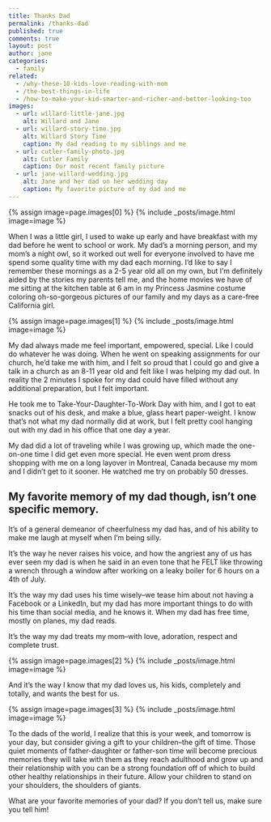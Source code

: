 ```yaml
---
title: Thanks Dad
permalink: /thanks-dad
published: true
comments: true
layout: post
author: jane
categories: 
  - family
related: 
  - /why-these-10-kids-love-reading-with-mom
  - /the-best-things-in-life
  - /how-to-make-your-kid-smarter-and-richer-and-better-looking-too
images: 
  - url: willard-little-jane.jpg
    alt: Willard and Jane
  - url: willard-story-time.jpg
    alt: Willard Story Time
    caption: My dad reading to my siblings and me
  - url: cutler-family-photo.jpg
    alt: Cutler Family
    caption: Our most recent family picture
  - url: jane-willard-wedding.jpg
    alt: Jane and her dad on her wedding day
    caption: My favorite picture of my dad and me
---
```


{% assign image=page.images[0] %}
{% include _posts/image.html image=image %}

When I was a little girl, I used to wake up early and have breakfast with my dad before he went to school or work. My dad’s a morning person, and my mom’s a night owl, so it worked out well for everyone involved to have me spend some quality time with my dad each morning. I’d like to say I remember these mornings as a 2-5 year old all on my own, but I’m definitely aided by the stories my parents tell me, and the home movies we have of me sitting at the kitchen table at 6 am in my Princess Jasmine costume coloring oh-so-gorgeous pictures of our family and my days as a care-free California girl.

{% assign image=page.images[1] %}
{% include _posts/image.html image=image %}

My dad always made me feel important, empowered, special. Like I could do whatever he was doing. When he went on speaking assignments for our church, he’d take me with him, and I felt so proud that I could go and give a talk in a church as an 8-11 year old and felt like I was helping my dad out. In reality the 2 minutes I spoke for my dad could have filled without any additional preparation, but I felt important.

He took me to Take-Your-Daughter-To-Work Day with him, and I got to eat snacks out of his desk, and make a blue, glass heart paper-weight. I know that’s not what my dad normally did at work, but I felt pretty cool hanging out with my dad in his office that one day a year.

My dad did a lot of traveling while I was growing up, which made the one-on-one time I did get even more special. He even went prom dress shopping with me on a long layover in Montreal, Canada because my mom and I didn’t get to it sooner. He watched me try on probably 50 dresses.

## My favorite memory of my dad though, isn’t one specific memory.

It’s of a general demeanor of cheerfulness my dad has, and of his ability to make me laugh at myself when I’m being silly.

It’s the way he never raises his voice, and how the angriest any of us has ever seen my dad is when he said in an even tone that he FELT like throwing a wrench through a window after working on a leaky boiler for 6 hours on a 4th of July.

It’s the way my dad uses his time wisely–we tease him about not having a Facebook or a LinkedIn, but my dad has more important things to do with his time than social media, and he knows it. When my dad has free time, mostly on planes, my dad reads.

It’s the way my dad treats my mom–with love, adoration, respect and complete trust.

{% assign image=page.images[2] %}
{% include _posts/image.html image=image %}

And it’s the way I know that my dad loves us, his kids, completely and totally, and wants the best for us.

{% assign image=page.images[3] %}
{% include _posts/image.html image=image %}

To the dads of the world, I realize that this is your week, and tomorrow is your day, but consider giving a gift to your children–the gift of time. Those quiet moments of father-daughter or father-son time will become precious memories they will take with them as they reach adulthood and grow up and their relationship with you can be a strong foundation off of which to build other healthy relationships in their future. Allow your children to stand on your shoulders, the shoulders of giants.

What are your favorite memories of your dad? If you don’t tell us, make sure you tell him!